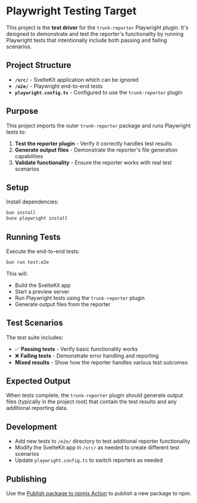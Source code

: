 # Playwright Testing Target

This project is the **test driver** for the `trunk-reporter` Playwright plugin. It's designed to demonstrate and test the reporter's functionality by running Playwright tests that intentionally include both passing and failing scenarios.

## Project Structure

- **`/src/`** - SvelteKit application which can be ignored
- **`/e2e/`** - Playwright end-to-end tests
- **`playwright.config.ts`** - Configured to use the `trunk-reporter` plugin

## Purpose

This project imports the outer `trunk-reporter` package and runs Playwright tests to:
1. **Test the reporter plugin** - Verify it correctly handles test results
2. **Generate output files** - Demonstrate the reporter's file generation capabilities
3. **Validate functionality** - Ensure the reporter works with real test scenarios

## Setup

Install dependencies:

```sh
bun install
bunx playwright install
```

## Running Tests

Execute the end-to-end tests:

```sh
bun run test:e2e
```

This will:
- Build the SvelteKit app
- Start a preview server
- Run Playwright tests using the `trunk-reporter` plugin
- Generate output files from the reporter

## Test Scenarios

The test suite includes:
- ✅ **Passing tests** - Verify basic functionality works
- ❌ **Failing tests** - Demonstrate error handling and reporting
- **Mixed results** - Show how the reporter handles various test outcomes

## Expected Output

When tests complete, the `trunk-reporter` plugin should generate output files (typically in the project root) that contain the test results and any additional reporting data.

## Development

- Add new tests to `/e2e/` directory to test additional reporter functionality
- Modify the SvelteKit app in `/src/` as needed to create different test scenarios
- Update `playwright.config.ts` to switch reporters as needed

## Publishing

Use the [Publish package to npmjs Action](https://github.com/trunk-io/trunk-playwright-reporter/actions/workflows/publish.yml) to publish a new package to npm.
